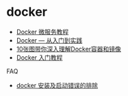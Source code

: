 docker
=====
- [Docker 微服务教程](http://www.ruanyifeng.com/blog/2018/02/docker-wordpress-tutorial.html)
- [Docker — 从入门到实践](https://yeasy.gitbooks.io/docker_practice/content/)
- [10张图带你深入理解Docker容器和镜像](http://dockone.io/article/783)
- [Docker 入门教程](http://www.ruanyifeng.com/blog/2018/02/docker-tutorial.html)

FAQ
- [docker 安装及启动错误的排除](https://my.oschina.net/sallency/blog/3005452)